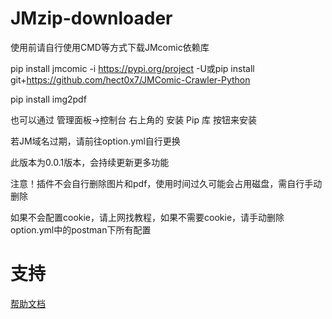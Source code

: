 # JMzip-downloader

使用前请自行使用CMD等方式下载JMcomic依赖库

pip install jmcomic -i https://pypi.org/project -U或pip install git+https://github.com/hect0x7/JMComic-Crawler-Python

pip install img2pdf

也可以通过 管理面板->控制台 右上角的 安装 Pip 库 按钮来安装

若JM域名过期，请前往option.yml自行更换

此版本为0.0.1版本，会持续更新更多功能

注意！插件不会自行删除图片和pdf，使用时间过久可能会占用磁盘，需自行手动删除

如果不会配置cookie，请上网找教程，如果不需要cookie，请手动删除option.yml中的postman下所有配置

# 支持

[帮助文档](https://astrbot.soulter.top/center/docs/%E5%BC%80%E5%8F%91/%E6%8F%92%E4%BB%B6%E5%BC%80%E5%8F%91/
)
